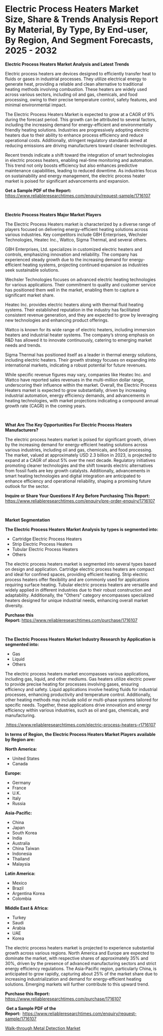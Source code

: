 <p><h1>Electric Process Heaters Market Size, Share & Trends Analysis Report By Material, By Type, By End-user, By Region, And Segment Forecasts, 2025 - 2032</h1></p><p><strong>Electric Process Heaters Market Analysis and Latest Trends</strong></p>
<p><p>Electric process heaters are devices designed to efficiently transfer heat to fluids or gases in industrial processes. They utilize electrical energy to generate heat, providing a reliable and clean alternative to traditional heating methods involving combustion. These heaters are widely used across various sectors, including oil and gas, chemicals, and food processing, owing to their precise temperature control, safety features, and minimal environmental impact.</p><p>The Electric Process Heaters Market is expected to grow at a CAGR of 9% during the forecast period. This growth can be attributed to several factors, including the increasing demand for energy-efficient and environmentally friendly heating solutions. Industries are progressively adopting electric heaters due to their ability to enhance process efficiency and reduce operational costs. Additionally, stringent regulatory standards aimed at reducing emissions are driving manufacturers toward cleaner technologies. </p><p>Recent trends indicate a shift toward the integration of smart technologies in electric process heaters, enabling real-time monitoring and automation. This trend not only boosts efficiency but also enhances predictive maintenance capabilities, leading to reduced downtime. As industries focus on sustainability and energy management, the electric process heater market is poised for significant advancements and expansion.</p></p>
<p><strong>Get a Sample PDF of the Report:&nbsp;</strong> <a href="https://www.reliableresearchtimes.com/enquiry/request-sample/1716107?utm_campaign=3311&utm_medium=2&utm_source=Github&utm_content=ia&utm_term=28032025&utm_id=electric-process-heaters">https://www.reliableresearchtimes.com/enquiry/request-sample/1716107</a></p>
<p>&nbsp;</p>
<p><strong>Electric Process Heaters Major Market Players</strong></p>
<p><p>The Electric Process Heaters market is characterized by a diverse range of players focused on delivering energy-efficient heating solutions across various industries. Key competitors include GBH Enterprises, Wechsler Technologies, Heatec Inc., Wattco, Sigma Thermal, and several others.</p><p>GBH Enterprises, Ltd. specializes in customized electric heaters and controls, emphasizing innovation and reliability. The company has experienced steady growth due to the increasing demand for energy-efficient heating systems, projecting continued expansion as industries seek sustainable solutions.</p><p>Wechsler Technologies focuses on advanced electric heating technologies for various applications. Their commitment to quality and customer service has positioned them well in the market, enabling them to capture a significant market share.</p><p>Heatec Inc. provides electric heaters along with thermal fluid heating systems. Their established reputation in the industry has facilitated consistent revenue generation, and they are expected to grow by leveraging new technologies and enhancing product offerings.</p><p>Wattco is known for its wide range of electric heaters, including immersion heaters and industrial heater systems. The company’s strong emphasis on R&D has allowed it to innovate continuously, catering to emerging market needs and trends.</p><p>Sigma Thermal has positioned itself as a leader in thermal energy solutions, including electric heaters. Their growth strategy focuses on expanding into international markets, indicating a robust potential for future revenues.</p><p>While specific revenue figures may vary, companies like Heatec Inc. and Wattco have reported sales revenues in the multi-million dollar range, underscoring their influence within the market. Overall, the Electric Process Heaters market is expected to grow substantially, driven by increasing industrial automation, energy efficiency demands, and advancements in heating technologies, with market projections indicating a compound annual growth rate (CAGR) in the coming years.</p></p>
<p>&nbsp;</p>
<p><strong>What Are The Key Opportunities For Electric Process Heaters Manufacturers?</strong></p>
<p><p>The electric process heaters market is poised for significant growth, driven by the increasing demand for energy-efficient heating solutions across various industries, including oil and gas, chemicals, and food processing. The market, valued at approximately USD 2.3 billion in 2023, is projected to expand at a CAGR of about 5% over the next decade. Regulatory initiatives promoting cleaner technologies and the shift towards electric alternatives from fossil fuels are key growth catalysts. Additionally, advancements in smart heating technologies and digital integration are anticipated to enhance efficiency and operational reliability, shaping a promising future outlook for the sector.</p></p>
<p><strong>Inquire or Share Your Questions If Any Before Purchasing This Report:</strong> <a href="https://www.reliableresearchtimes.com/enquiry/pre-order-enquiry/1716107?utm_campaign=3311&utm_medium=2&utm_source=Github&utm_content=ia&utm_term=28032025&utm_id=electric-process-heaters">https://www.reliableresearchtimes.com/enquiry/pre-order-enquiry/1716107</a></p>
<p>&nbsp;</p>
<p><strong>Market Segmentation</strong></p>
<p><strong>The Electric Process Heaters Market Analysis by types is segmented into:</strong></p>
<p><ul><li>Cartridge Electric Process Heaters</li><li>Strip Electric Process Heaters</li><li>Tubular Electric Process Heaters</li><li>Others</li></ul></p>
<p><p>The electric process heaters market is segmented into several types based on design and application. Cartridge electric process heaters are compact and ideal for confined spaces, providing efficient heating. Strip electric process heaters offer flexibility and are commonly used for applications requiring surface heating. Tubular electric process heaters are versatile and widely applied in different industries due to their robust construction and adaptability. Additionally, the "Others" category encompasses specialized heaters designed for unique industrial needs, enhancing overall market diversity.</p></p>
<p><strong>Purchase this Report:&nbsp;</strong><a href="https://www.reliableresearchtimes.com/purchase/1716107?utm_campaign=3311&utm_medium=2&utm_source=Github&utm_content=ia&utm_term=28032025&utm_id=electric-process-heaters">https://www.reliableresearchtimes.com/purchase/1716107</a></p>
<p>&nbsp;</p>
<p><strong>The Electric Process Heaters Market Industry Research by Application is segmented into:</strong></p>
<p><ul><li>Gas</li><li>Liquid</li><li>Others</li></ul></p>
<p><p>The electric process heaters market encompasses various applications, including gas, liquid, and other mediums. Gas heaters utilize electric power to provide precise heating for processes involving gases, ensuring efficiency and safety. Liquid applications involve heating fluids for industrial processes, enhancing productivity and temperature control. Additionally, other heating methods may include solid or multi-phase systems tailored for specific needs. Together, these applications drive innovation and energy efficiency within various industries, such as oil and gas, chemicals, and manufacturing.</p></p>
<p><a href="https://www.reliableresearchtimes.com/electric-process-heaters-r1716107?utm_campaign=3311&utm_medium=2&utm_source=Github&utm_content=ia&utm_term=28032025&utm_id=electric-process-heaters">&nbsp;https://www.reliableresearchtimes.com/electric-process-heaters-r1716107</a></p>
<p><strong>In terms of Region, the Electric Process Heaters Market Players available by Region are:</strong></p>
<p>
    <p> <strong> North America: </strong>
        <ul>
            <li>United States</li>
            <li>Canada</li>
        </ul>
        </p> 
    <p> <strong> Europe: </strong>
        <ul>
            <li>Germany</li>
            <li>France</li>
            <li>U.K.</li>
            <li>Italy</li>
            <li>Russia</li>
        </ul>
        </p> 
    <p> <strong> Asia-Pacific: </strong>
        <ul>
            <li>China</li>
            <li>Japan</li>
            <li>South Korea</li>
            <li>India</li>
            <li>Australia</li>
            <li>China Taiwan</li>
            <li>Indonesia</li>
            <li>Thailand</li>
            <li>Malaysia</li>
        </ul>
        </p> 
    <p> <strong> Latin America: </strong>
        <ul>
            <li>Mexico</li>
            <li>Brazil</li>
            <li>Argentina Korea</li>
            <li>Colombia</li>
        </ul>
        </p> 
    <p> <strong> Middle East & Africa: </strong>
        <ul>
            <li>Turkey</li>
            <li>Saudi</li>
            <li>Arabia</li>
            <li>UAE</li>
            <li>Korea</li>
        </ul>
    </p>
    </p>
<p><p>The electric process heaters market is projected to experience substantial growth across various regions. North America and Europe are expected to dominate the market, with respective shares of approximately 35% and 30%, driven by the presence of advanced manufacturing sectors and strict energy efficiency regulations. The Asia-Pacific region, particularly China, is anticipated to grow rapidly, capturing about 25% of the market share due to increasing industrialization and demand for energy-efficient heating solutions. Emerging markets will further contribute to this upward trend.</p></p>
<p><strong>Purchase this Report: </strong><a href="https://www.reliableresearchtimes.com/purchase/1716107?utm_campaign=3311&utm_medium=2&utm_source=Github&utm_content=ia&utm_term=28032025&utm_id=electric-process-heaters">https://www.reliableresearchtimes.com/purchase/1716107</a></p>
<p>&nbsp;<strong>Get a Sample PDF of the Report:&nbsp;&nbsp;</strong><a href="https://www.reliableresearchtimes.com/enquiry/request-sample/1716107?utm_campaign=3311&utm_medium=2&utm_source=Github&utm_content=ia&utm_term=28032025&utm_id=electric-process-heaters">https://www.reliableresearchtimes.com/enquiry/request-sample/1716107</a></p>
<p><strong></strong></p>
<p><p><a href="https://github.com/bedelibekwe58/Market-Research-Report-List-1/blob/main/walk-through-metal-detection-market.md?utm_campaign=3311&utm_medium=2&utm_source=Github&utm_content=ia&utm_term=28032025&utm_id=electric-process-heaters">Walk-through Metal Detection Market</a></p></p>
